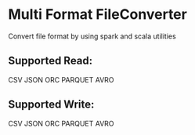 # Multi Format FileConverter
Convert file format by using spark and scala utilities

## **Supported Read:**

CSV
JSON
ORC
PARQUET
AVRO

## **Supported Write:**

CSV
JSON
ORC
PARQUET
AVRO

